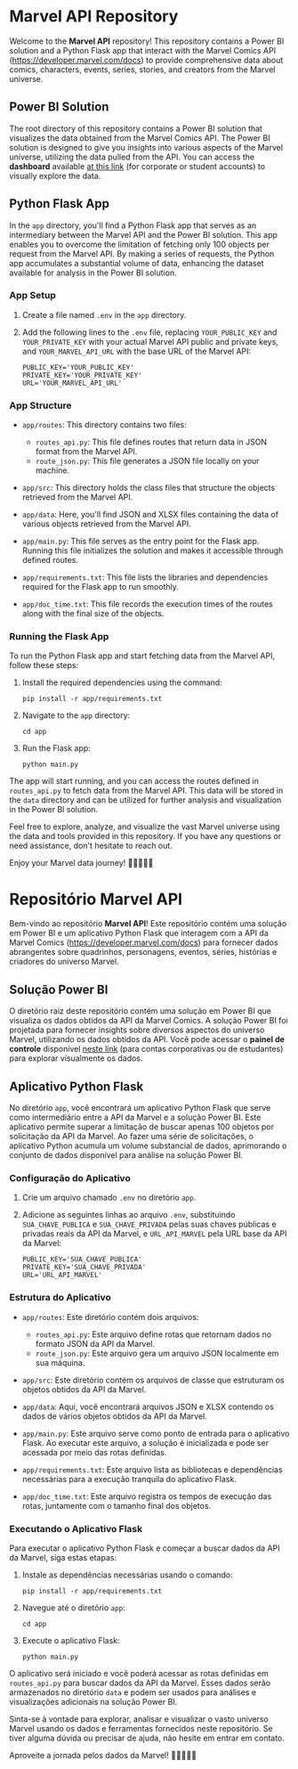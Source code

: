 # Marvel API Repository

Welcome to the **Marvel API** repository! This repository contains a Power BI solution and a Python Flask app that interact with the Marvel Comics API (https://developer.marvel.com/docs) to provide comprehensive data about comics, characters, events, series, stories, and creators from the Marvel universe.

## Power BI Solution

The root directory of this repository contains a Power BI solution that visualizes the data obtained from the Marvel Comics API. The Power BI solution is designed to give you insights into various aspects of the Marvel universe, utilizing the data pulled from the API. You can access the **dashboard** available [at this link](https://app.powerbi.com/groups/me/reports/b86a5265-c089-495c-b6af-12c00bed6464/ReportSection?experience=power-bi) (for corporate or student accounts) to visually explore the data.

## Python Flask App

In the `app` directory, you'll find a Python Flask app that serves as an intermediary between the Marvel API and the Power BI solution. This app enables you to overcome the limitation of fetching only 100 objects per request from the Marvel API. By making a series of requests, the Python app accumulates a substantial volume of data, enhancing the dataset available for analysis in the Power BI solution.

### App Setup

1. Create a file named `.env` in the `app` directory.

2. Add the following lines to the `.env` file, replacing `YOUR_PUBLIC_KEY` and `YOUR_PRIVATE_KEY` with your actual Marvel API public and private keys, and `YOUR_MARVEL_API_URL` with the base URL of the Marvel API:

   ```plaintext
   PUBLIC_KEY='YOUR_PUBLIC_KEY'
   PRIVATE_KEY='YOUR_PRIVATE_KEY'
   URL='YOUR_MARVEL_API_URL'
   ```

### App Structure

- `app/routes`: This directory contains two files:
  - `routes_api.py`: This file defines routes that return data in JSON format from the Marvel API.
  - `route_json.py`: This file generates a JSON file locally on your machine.

- `app/src`: This directory holds the class files that structure the objects retrieved from the Marvel API.

- `app/data`: Here, you'll find JSON and XLSX files containing the data of various objects retrieved from the Marvel API.

- `app/main.py`: This file serves as the entry point for the Flask app. Running this file initializes the solution and makes it accessible through defined routes.

- `app/requirements.txt`: This file lists the libraries and dependencies required for the Flask app to run smoothly.

- `app/doc_time.txt`: This file records the execution times of the routes along with the final size of the objects.

### Running the Flask App

To run the Python Flask app and start fetching data from the Marvel API, follow these steps:

1. Install the required dependencies using the command:
   ```
   pip install -r app/requirements.txt
   ```

2. Navigate to the `app` directory:
   ```
   cd app
   ```

3. Run the Flask app:
   ```
   python main.py
   ```

The app will start running, and you can access the routes defined in `routes_api.py` to fetch data from the Marvel API. This data will be stored in the `data` directory and can be utilized for further analysis and visualization in the Power BI solution.

Feel free to explore, analyze, and visualize the vast Marvel universe using the data and tools provided in this repository. If you have any questions or need assistance, don't hesitate to reach out.

Enjoy your Marvel data journey! 🚀🦸‍♂️🦸‍♀️

# Repositório Marvel API

Bem-vindo ao repositório **Marvel API**! Este repositório contém uma solução em Power BI e um aplicativo Python Flask que interagem com a API da Marvel Comics (https://developer.marvel.com/docs) para fornecer dados abrangentes sobre quadrinhos, personagens, eventos, séries, histórias e criadores do universo Marvel.

## Solução Power BI

O diretório raiz deste repositório contém uma solução em Power BI que visualiza os dados obtidos da API da Marvel Comics. A solução Power BI foi projetada para fornecer insights sobre diversos aspectos do universo Marvel, utilizando os dados obtidos da API. Você pode acessar o **painel de controle** disponível [neste link](https://app.powerbi.com/groups/me/reports/b86a5265-c089-495c-b6af-12c00bed6464/ReportSection?experience=power-bi) (para contas corporativas ou de estudantes) para explorar visualmente os dados.

## Aplicativo Python Flask

No diretório `app`, você encontrará um aplicativo Python Flask que serve como intermediário entre a API da Marvel e a solução Power BI. Este aplicativo permite superar a limitação de buscar apenas 100 objetos por solicitação da API da Marvel. Ao fazer uma série de solicitações, o aplicativo Python acumula um volume substancial de dados, aprimorando o conjunto de dados disponível para análise na solução Power BI.

### Configuração do Aplicativo

1. Crie um arquivo chamado `.env` no diretório `app`.

2. Adicione as seguintes linhas ao arquivo `.env`, substituindo `SUA_CHAVE_PUBLICA` e `SUA_CHAVE_PRIVADA` pelas suas chaves públicas e privadas reais da API da Marvel, e `URL_API_MARVEL` pela URL base da API da Marvel:

   ```plaintext
   PUBLIC_KEY='SUA_CHAVE_PUBLICA'
   PRIVATE_KEY='SUA_CHAVE_PRIVADA'
   URL='URL_API_MARVEL'
   ```

### Estrutura do Aplicativo

- `app/routes`: Este diretório contém dois arquivos:
  - `routes_api.py`: Este arquivo define rotas que retornam dados no formato JSON da API da Marvel.
  - `route_json.py`: Este arquivo gera um arquivo JSON localmente em sua máquina.

- `app/src`: Este diretório contém os arquivos de classe que estruturam os objetos obtidos da API da Marvel.

- `app/data`: Aqui, você encontrará arquivos JSON e XLSX contendo os dados de vários objetos obtidos da API da Marvel.

- `app/main.py`: Este arquivo serve como ponto de entrada para o aplicativo Flask. Ao executar este arquivo, a solução é inicializada e pode ser acessada por meio das rotas definidas.

- `app/requirements.txt`: Este arquivo lista as bibliotecas e dependências necessárias para a execução tranquila do aplicativo Flask.

- `app/doc_time.txt`: Este arquivo registra os tempos de execução das rotas, juntamente com o tamanho final dos objetos.

### Executando o Aplicativo Flask

Para executar o aplicativo Python Flask e começar a buscar dados da API da Marvel, siga estas etapas:

1. Instale as dependências necessárias usando o comando:
   ```
   pip install -r app/requirements.txt
   ```

2. Navegue até o diretório `app`:
   ```
   cd app
   ```

3. Execute o aplicativo Flask:
   ```
   python main.py
   ```

O aplicativo será iniciado e você poderá acessar as rotas definidas em `routes_api.py` para buscar dados da API da Marvel. Esses dados serão armazenados no diretório `data` e podem ser usados para análises e visualizações adicionais na solução Power BI.

Sinta-se à vontade para explorar, analisar e visualizar o vasto universo Marvel usando os dados e ferramentas fornecidos neste repositório. Se tiver alguma dúvida ou precisar de ajuda, não hesite em entrar em contato.

Aproveite a jornada pelos dados da Marvel! 🚀🦸‍♂️🦸‍♀️
 
